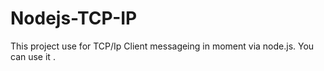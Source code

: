 # Nodejs-TCP-IP

This project use for TCP/Ip Client messageing in moment via node.js. You can use it .
